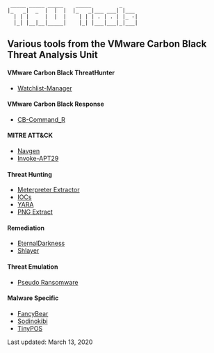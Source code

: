 	                                          
	 _____ _____ _____    _____         _     
	|_   _|  _  |  |  |  |_   _|___ ___| |___ 
	  | | |     |  |  |    | | | . | . | |_ -|
	  |_| |__|__|_____|    |_| |___|___|_|___|
	                                          

## Various tools from the VMware Carbon Black Threat Analysis Unit

#### VMware Carbon Black ThreatHunter
  - [Watchlist-Manager](https://github.com/carbonblack/tau-tools/tree/master/ThreatHunter-Watchlist-Manager)

#### VMware Carbon Black Response
  - [CB-Command_R](https://github.com/carbonblack/tau-tools/tree/master/threat_hunting/CB-Command_R)

#### MITRE ATT&CK
  - [Navgen](https://github.com/carbonblack/tau-tools/tree/master/navgen)
  - [Invoke-APT29](https://github.com/carbonblack/tau-tools/tree/master/threat_emulation/Invoke-APT29)

#### Threat Hunting
  - [Meterpreter Extractor](https://github.com/carbonblack/tau-tools/tree/master/threat_hunting/powershell_meterpreter_extractor)
  - [IOCs](https://github.com/carbonblack/tau-tools/tree/master/threat_hunting/IOCs)
  - [YARA](https://github.com/carbonblack/tau-tools/tree/master/threat_hunting/yara)
  - [PNG Extract](https://github.com/carbonblack/tau-tools/tree/master/threat_hunting/png_extract)

#### Remediation
  - [EternalDarkness](https://github.com/carbonblack/tau-tools/tree/master/remediation/EternalDarkness)
  - [Shlayer](https://github.com/carbonblack/tau-tools/tree/master/remediation/shlayer)

#### Threat Emulation
  - [Pseudo Ransomware](https://github.com/carbonblack/tau-tools/tree/master/threat_emulation/pseudo_ransomware)

#### Malware Specific
  - [FancyBear](https://github.com/carbonblack/tau-tools/tree/master/malware_specific/FancyBear)
  - [Sodinokibi](https://github.com/carbonblack/tau-tools/tree/master/malware_specific/Sodinokibi)
  - [TinyPOS](https://github.com/carbonblack/tau-tools/tree/master/malware_specific/TinyPOS)

Last updated: March 13, 2020
